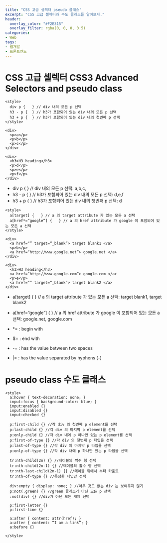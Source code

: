 ```yaml
---
title: "CSS 고급 셀렉터 pseudo 클래스"
excerpt: "CSS 고급 셀렉터와 수도 클래스를 알아보자."
header:
  overlay_color: "#F2E315"
  overlay_filter: rgba(0, 0, 0, 0.5)
categories:
- Web
tags:
- 웹개발
- 프론트엔드
---
```




# CSS 고급 셀렉터 CSS3 Advanced Selectors and pseudo class


```
<style>
  div p {   } // div 내의 모든 p 선택
  h3 - p {  } // h3가 포함되어 있는 div 내의 모든 p 선택
  h3 + p {  } // h3가 포함되어 있는 div 내의 첫번째 p 선택
</style>

<div>
  <p>a</p>
  <p>b</p>
  <p>c</p>
</div>

<div>
  <h3>H3 heading</h3>
  <p>d</p>
  <p>e</p>
  <p>f</p>
</div>

```


* div p {   } // div 내의 모든 p 선택: a,b,c,
* h3 - p {  } // h3가 포함되어 있는 div 내의 모든 p 선택: d,e,f
* h3 + p {  } // h3가 포함되어 있는 div 내의 첫번째 p 선택: d


```
<style>
  a[target] {   } // a 의 target attribute 가 있는 모든 a 선택
  a[href*=“google”] {   } // a 의 href attribute 가 google 이 포함되어 있는 모든 a 선택
</style>

<div>
  <a href=“” target=“_blank”> target blank1 </a>
  <p>b</p>
  <a href=“http://www.google.net”> google.net </a>
</div>

<div>
  <h3>H3 heading</h3>
  <a href=“http://www.google.com”> google.com </a>
  <p>e</p>
  <a href=“” target=“_blank”> target blank2 </a>
</div>

```


* a[target] {   } // a 의 target attribute 가 있는 모든 a 선택: target blank1, target blank2
* a[href=“google”] { } // a 의 href attribute 가 google 이 포함되어 있는 모든 a 선택: google.net, google.com

* *=    : begin with
* $=    : end with
* -=     : has the value between two spaces
* |=      : has the value separated by hyphens (-)


# pseudo class 수도 클래스

```
<style>
  a:hover { text-decoration: none; }
  input:focus { background-color: blue; }
  input:enabled {}
  input:disabled {}
  input:checked {}

  p:first-child {} //각 div 의 첫번째 p element를 선택
  p:last-child {} //각 div 의 마지막 p element를 선택
  p:only-child {} //각 div 내에 p 하나만 있는 p element를 선택
  p:first-of-type {} //각 div 의 첫번째 p 타입을 선택
  p:last-of-type {} //각 div 의 마지막 p 타입을 선택
  p:only-of-type {} //각 div 내에 p 하나만 있는 p 타입을 선택

  tr:nth-child(2n) {} //테이블의 짝수 행 선택
  tr:nth-child(2n-1) {} //테이블의 홀수 행 선택
  tr:nth-last-child(2n-1) {} //테이블 뒤에서 부터 카운트
  tr:nth-of-type {} //특정한 타입만 선택

  div:empty { display: none; } //아무 것도 없는 div 는 보여주지 않기
  p:not(.green) {} //green 클래스가 아닌 모든 p 선택
  :not(div) {} //div가 아닌 모든 개체 선택

  p:first-letter {}
  p:first-line {}

  a:after { content: attr(href); }
  a:after { content: “I am a link”; }
  a:before {}

</style>
```
